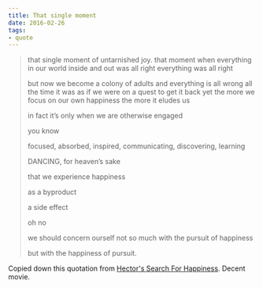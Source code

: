 ```yaml
---
title: That single moment
date: 2016-02-26
tags:
- quote
---
```


> that single moment of untarnished joy.
> that moment when everything in our world inside and out was all right
> everything was all right
>
> but now we become a colony of adults and everything is all wrong all the time
> it was as if we were on a quest to get it back
> yet the more we focus on our own happiness
> the more it eludes us
>
> in fact
> it’s only when we are otherwise engaged
>
> you know
>
> focused, absorbed, inspired, communicating, discovering, learning
>
> DANCING, for heaven’s sake
>
> that we experience happiness
>
> as a byproduct
>
> a side effect
>
> oh no
>
> we should concern ourself not so much with the pursuit of happiness
>
> but with the happiness of pursuit.

Copied down this quotation from [Hector's Search For Happiness](http://www.imdb.com/title/tt1626146/).
Decent movie.
